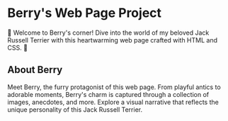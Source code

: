 # Berry's Web Page Project

🐾 Welcome to Berry's corner! Dive into the world of my beloved Jack Russell Terrier with this heartwarming web page crafted with HTML and CSS. 🐶

## About Berry

Meet Berry, the furry protagonist of this web page. From playful antics to adorable moments, Berry's charm is captured through a collection of images, anecdotes, and more. Explore a visual narrative that reflects the unique personality of this Jack Russell Terrier.



